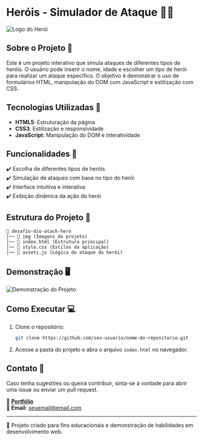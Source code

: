 # Heróis - Simulador de Ataque 🦸‍♂️

![Logo do Herói](./img/logo%20do%20heroi.png)

## Sobre o Projeto 📝
Este é um projeto interativo que simula ataques de diferentes tipos de heróis. O usuário pode inserir o nome, idade e escolher um tipo de herói para realizar um ataque específico. O objetivo é demonstrar o uso de formulários HTML, manipulação do DOM com JavaScript e estilização com CSS.

## Tecnologias Utilizadas 🚀
- **HTML5**: Estruturação da página
- **CSS3**: Estilização e responsividade
- **JavaScript**: Manipulação do DOM e interatividade

## Funcionalidades 📌
✔️ Escolha de diferentes tipos de heróis  
✔️ Simulação de ataques com base no tipo do herói  
✔️ Interface intuitiva e interativa  
✔️ Exibição dinâmica da ação do herói 

## Estrutura do Projeto 📂
```
📁 desafio-dio-atack-hero
│── 📁 img (Imagens do projeto)
│── 📄 index.html (Estrutura principal)
│── 📄 style.css (Estilos da aplicação)
│── 📄 assets.js (Lógica do ataque do herói)
```

## Demonstração 🖥️
![Demonstração do Projeto](./img/demo.png)

## Como Executar 💻
1. Clone o repositório:
   ```bash
   git clone https://github.com/seu-usuario/nome-do-repositorio.git
   ```
2. Acesse a pasta do projeto e abra o arquivo `index.html` no navegador.

## Contato 📩
Caso tenha sugestões ou queira contribuir, sinta-se à vontade para abrir uma issue ou enviar um pull request.

🔗 **[Portfólio](https://seu-portfolio.com)**  
📧 **Email:** seuemail@email.com

---
📝 Projeto criado para fins educacionais e demonstração de habilidades em desenvolvimento web.


